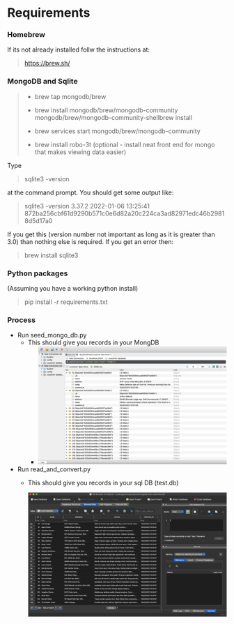 # Requirements

### Homebrew

If its not already installed follw the instructions at:

> https://brew.sh/

### MongoDB and Sqlite

> * brew tap mongodb/brew
> * brew install mongodb/brew/mongodb-community mongodb/brew/mongodb-community-shellbrew install
>
> * brew services start mongodb/brew/mongodb-community
> * brew install robo-3t (optional - install neat front end for mongo that makes viewing data easier)

Type

> sqlite3 -version

at the command prompt. You should get some output like:

> sqlite3 -version
> 3.37.2 2022-01-06 13:25:41 872ba256cbf61d9290b571c0e6d82a20c224ca3ad82971edc46b29818d5d17a0

If you get this (version number not important as long as it is greater than 3.0) than nothing else is required. If you get an error then:

> brew install sqlite3

### Python packages

(Assuming you have a working python install)

> pip install -r requirements.txt

### Process

* Run seed_mongo_db.py
  * This should give you records in your MongDB
    * ![1645045751386.png](image/README/1645045751386.png)
* Run read_and_convert.py
  * This should give you records in your sql DB (test.db)

    ![1645045832725.png](image/README/1645045832725.png)

